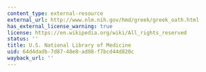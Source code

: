 ```yaml
---
content_type: external-resource
external_url: http://www.nlm.nih.gov/hmd/greek/greek_oath.html
has_external_license_warning: true
license: https://en.wikipedia.org/wiki/All_rights_reserved
status: ''
title: U.S. National Library of Medicine
uid: 64d4dadb-7d87-48e8-ad08-f7bcd44d820c
wayback_url: ''
---
```

